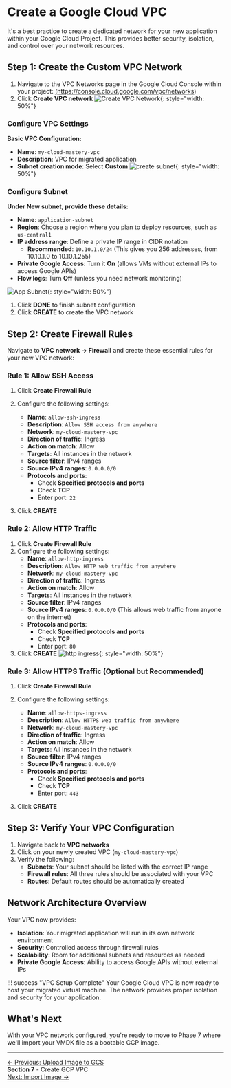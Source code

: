 # Create a Google Cloud VPC

It's a best practice to create a dedicated network for your new application within your Google Cloud Project. This provides better security, isolation, and control over your network resources.

## Step 1: Create the Custom VPC Network

1. Navigate to the VPC Networks page in the Google Cloud Console within your project: <a href="https://console.cloud.google.com/vpc/networks" class="external-link">(https://console.cloud.google.com/vpc/networks)</a>
2. Click **Create VPC network**
![Create VPC Network](assets/images/create-vpc.png){: style="width: 50%"}
### Configure VPC Settings

**Basic VPC Configuration:**

- **Name**: `my-cloud-mastery-vpc`
- **Description**: VPC for migrated application
- **Subnet creation mode**: Select **Custom**
![create subnet](assets/images/create-subnet.png){: style="width: 50%"}

### Configure Subnet

**Under New subnet, provide these details:**

  - **Name**: `application-subnet`
  - **Region**: Choose a region where you plan to deploy resources, such as `us-central1`
  - **IP address range**: Define a private IP range in CIDR notation  
    - **Recommended**: `10.10.1.0/24` (This gives you 256 addresses, from 10.10.1.0 to 10.10.1.255)
  - **Private Google Access**: Turn it **On** (allows VMs without external IPs to access Google APIs)
  - **Flow logs**: Turn **Off** (unless you need network monitoring)

![App Subnet](assets/images/app-subnet.png){: style="width: 50%"}

1. Click **DONE** to finish subnet configuration  
2. Click **CREATE** to create the VPC network


## Step 2: Create Firewall Rules

Navigate to **VPC network → Firewall** and create these essential rules for your new VPC network:

### Rule 1: Allow SSH Access

1. Click **Create Firewall Rule**
2. Configure the following settings:
   - **Name**: `allow-ssh-ingress`
   - **Description**: `Allow SSH access from anywhere`
   - **Network**: `my-cloud-mastery-vpc`
   - **Direction of traffic**: Ingress
   - **Action on match**: Allow
   - **Targets**: All instances in the network
   - **Source filter**: IPv4 ranges
   - **Source IPv4 ranges**: `0.0.0.0/0`
   - **Protocols and ports**: 
     - Check **Specified protocols and ports**
     - Check **TCP**
     - Enter port: `22`

3. Click **CREATE**

### Rule 2: Allow HTTP Traffic

1. Click **Create Firewall Rule**
2. Configure the following settings:
   - **Name**: `allow-http-ingress`
   - **Description**: `Allow HTTP web traffic from anywhere`
   - **Network**: `my-cloud-mastery-vpc`
   - **Direction of traffic**: Ingress
   - **Action on match**: Allow
   - **Targets**: All instances in the network
   - **Source filter**: IPv4 ranges
   - **Source IPv4 ranges**: `0.0.0.0/0` (This allows web traffic from anyone on the internet)
   - **Protocols and ports**:
     - Check **Specified protocols and ports**
     - Check **TCP**
     - Enter port: `80`
3. Click **CREATE**
![http ingress](assets/images/http-ingress.png){: style="width: 50%"}


### Rule 3: Allow HTTPS Traffic (Optional but Recommended)

1. Click **Create Firewall Rule**
2. Configure the following settings:
   - **Name**: `allow-https-ingress`
   - **Description**: `Allow HTTPS web traffic from anywhere`
   - **Network**: `my-cloud-mastery-vpc`
   - **Direction of traffic**: Ingress
   - **Action on match**: Allow
   - **Targets**: All instances in the network
   - **Source filter**: IPv4 ranges
   - **Source IPv4 ranges**: `0.0.0.0/0`
   - **Protocols and ports**:
     - Check **Specified protocols and ports**
     - Check **TCP**
     - Enter port: `443`

3. Click **CREATE**

## Step 3: Verify Your VPC Configuration

1. Navigate back to **VPC networks**
2. Click on your newly created VPC (`my-cloud-mastery-vpc`)
3. Verify the following:
   - **Subnets**: Your subnet should be listed with the correct IP range
   - **Firewall rules**: All three rules should be associated with your VPC
   - **Routes**: Default routes should be automatically created

## Network Architecture Overview

Your VPC now provides:

- **Isolation**: Your migrated application will run in its own network environment
- **Security**: Controlled access through firewall rules
- **Scalability**: Room for additional subnets and resources as needed
- **Private Google Access**: Ability to access Google APIs without external IPs

!!! success "VPC Setup Complete"
    Your Google Cloud VPC is now ready to host your migrated virtual machine. The network provides proper isolation and security for your application.

## What's Next

With your VPC network configured, you're ready to move to Phase 7 where we'll import your VMDK file as a bootable GCP image.

---

<div class="page-nav">
  <div class="nav-item">
    <a href="../migration-upload-image/" class="btn-secondary">← Previous: Upload Image to GCS</a>
  </div>
  <div class="nav-item">
    <span><strong>Section 7</strong> -  Create GCP VPC</span>
  </div>
  <div class="nav-item">
    <a href="../migration-import-image/" class="btn-primary"> Next: Import Image →</a>
  </div>